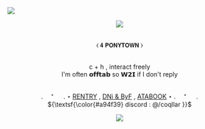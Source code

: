 ![](https://komarev.com/ghpvc/?username=coqllar&abbreviated=true&label=STARS&color=f0af83)

<p align="center">
<img src="https://i.postimg.cc/T3sNMFpN/image-2024-05-23-222923658.png">


<p align="center">
   <br> ⧼    𝟰 𝗣𝗢𝗡𝗬𝗧𝗢𝗪𝗡    ⧽   
<p align="center">
   <br>  c + h , interact freely  
   <br>  I'm often 𝗼𝗳𝗳𝘁𝗮𝗯 so 𝗪𝟮𝗜 if I don't reply

 <p align="center"

   <br>  . 　⁺ 　 .   ⋆  [RENTRY](https://rentry.co/coqllar) , [DNi & ByF](https://rentry.co/coqllardnibyf) , [ATABOOK](https://coqllar.atabook.org)  ⋆   . 　⁺ 　 . 
   <br> ${\textsf{\color{#a94f39} discord : @/coqllar }}$  

<p align="center">
</p>



<p align="center">
<img src="https://i.postimg.cc/T3sNMFpN/image-2024-05-23-222923658.png">

